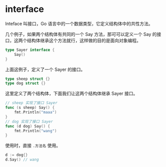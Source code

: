# interface

Inteface 叫接口，Go 语言中的一个数据类型，它定义结构体中的共性方法。

几个例子，如果两个结构体有共同的一个 Say 方法，那可可以定义一个 Say 的接口，这两个结构体继承这个方法就行，这样做的目的是面向对象编程。

```go
type Sayer interface {
    Say()
}
```

上面这例子，定义了一个 Sayer 的接口。

```go
type sheep struct {}
type dog struct {}
```

这里定义了两个结构体，下面我们让这两个结构体继承 Sayer 接口。

```go
// sheep 实现了接口 Sayer
func (s sheep) Say() {
    fmt.Println("maaa")
}
// dog 实现了接口 Sayer
func (d dog) Say() {
    fmt.Println("wang")
}
```

使用时，直接 `.方法名` 使用。

```go
d := dog{}
d.Say() // wang
```

<comment-comment/> 
 